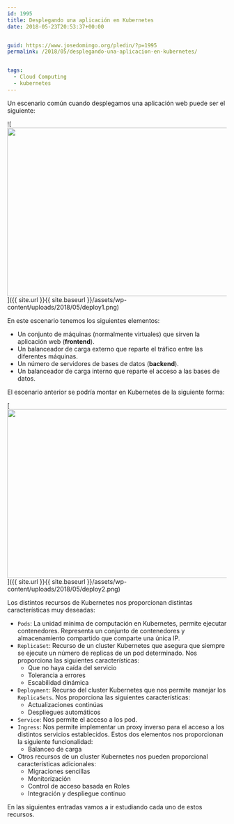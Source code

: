 ```yaml
---
id: 1995
title: Desplegando una aplicación en Kubernetes
date: 2018-05-23T20:53:37+00:00


guid: https://www.josedomingo.org/pledin/?p=1995
permalink: /2018/05/desplegando-una-aplicacion-en-kubernetes/


tags:
  - Cloud Computing
  - kubernetes
---
```

Un escenario común cuando desplegamos una aplicación web puede ser el siguiente:

![<img src="{{ site.url }}{{ site.baseurl }}/assets/wp-content/uploads/2018/05/deploy1.png" alt="" width="685" height="387" class="aligncenter size-full wp-image-1997" />]({{ site.url }}{{ site.baseurl }}/assets/wp-content/uploads/2018/05/deploy1.png)

En este escenario tenemos los siguientes elementos:

* Un conjunto de máquinas (normalmente virtuales) que sirven la aplicación web (**frontend**).
* Un balanceador de carga externo que reparte el tráfico entre las diferentes máquinas.
* Un número de servidores de bases de datos (**backend**).
* Un balanceador de carga interno que reparte el acceso a las bases de datos.

<!--more-->

El escenario anterior se podría montar en Kubernetes de la siguiente forma:

[<img src="{{ site.url }}{{ site.baseurl }}/assets/wp-content/uploads/2018/05/deploy2.png" alt="" width="754" height="388" class="aligncenter size-full wp-image-1996" />]({{ site.url }}{{ site.baseurl }}/assets/wp-content/uploads/2018/05/deploy2.png)

Los distintos recursos de Kubernetes nos proporcionan distintas características muy deseadas:

* `Pods`: La unidad mínima de computación en Kubernetes, permite ejecutar contenedores. Representa un conjunto de contenedores y almacenamiento compartido que comparte una única IP.
* `ReplicaSet`: Recurso de un cluster Kubernetes que asegura que siempre se ejecute un número de replicas de un pod determinado. Nos proporciona las siguientes características: 
  * Que no haya caída del servicio
  * Tolerancia a errores
  * Escabilidad dinámica
* `Deployment`: Recurso del cluster Kubernetes que nos permite manejar los `ReplicaSets`. Nos proporciona las siguientes características: 
  * Actualizaciones continúas
  * Despliegues automáticos
* `Service`: Nos permite el acceso a los pod. 
* `Ingress`: Nos permite implementar un proxy inverso para el acceso a los distintos servicios establecidos. Estos dos elementos nos proporcionan la siguiente funcionalidad: 
  * Balanceo de carga
* Otros recursos de un cluster Kubernetes nos pueden proporcional características adicionales: 
  * Migraciones sencillas
  * Monitorización
  * Control de acceso basada en Roles
  * Integración y despliegue continuo

En las siguientes entradas vamos a ir estudiando cada uno de estos recursos.

<!-- AddThis Advanced Settings generic via filter on the_content -->

<!-- AddThis Share Buttons generic via filter on the_content -->